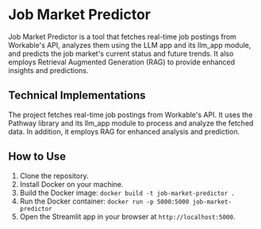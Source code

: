 # Job Market Predictor

Job Market Predictor is a tool that fetches real-time job postings from Workable's API, analyzes them using the LLM app and its llm_app module, and predicts the job market's current status and future trends. It also employs Retrieval Augmented Generation (RAG) to provide enhanced insights and predictions.

## Technical Implementations

The project fetches real-time job postings from Workable's API. It uses the Pathway library and its llm_app module to process and analyze the fetched data. In addition, it employs RAG for enhanced analysis and prediction.

## How to Use

1. Clone the repository.
2. Install Docker on your machine.
3. Build the Docker image: `docker build -t job-market-predictor .`
4. Run the Docker container: `docker run -p 5000:5000 job-market-predictor`
5. Open the Streamlit app in your browser at `http://localhost:5000`.
